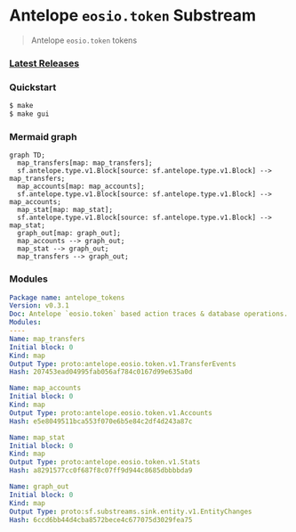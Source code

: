 # Antelope `eosio.token` Substream

> Antelope `eosio.token` tokens

### [Latest Releases](https://github.com/pinax-network/substreams-antelope-tokens/releases)

### Quickstart

```bash
$ make
$ make gui
```

### Mermaid graph

```mermaid
graph TD;
  map_transfers[map: map_transfers];
  sf.antelope.type.v1.Block[source: sf.antelope.type.v1.Block] --> map_transfers;
  map_accounts[map: map_accounts];
  sf.antelope.type.v1.Block[source: sf.antelope.type.v1.Block] --> map_accounts;
  map_stat[map: map_stat];
  sf.antelope.type.v1.Block[source: sf.antelope.type.v1.Block] --> map_stat;
  graph_out[map: graph_out];
  map_accounts --> graph_out;
  map_stat --> graph_out;
  map_transfers --> graph_out;
```

### Modules

```yaml
Package name: antelope_tokens
Version: v0.3.1
Doc: Antelope `eosio.token` based action traces & database operations.
Modules:
----
Name: map_transfers
Initial block: 0
Kind: map
Output Type: proto:antelope.eosio.token.v1.TransferEvents
Hash: 207453ead04995fab056af784c0167d99e635a0d

Name: map_accounts
Initial block: 0
Kind: map
Output Type: proto:antelope.eosio.token.v1.Accounts
Hash: e5e8049511bca553f070e6b5e84c2df4d243a87c

Name: map_stat
Initial block: 0
Kind: map
Output Type: proto:antelope.eosio.token.v1.Stats
Hash: a8291577cc0f687f8c07ff9d944c8685dbbbbda9

Name: graph_out
Initial block: 0
Kind: map
Output Type: proto:sf.substreams.sink.entity.v1.EntityChanges
Hash: 6ccd6bb44d4cba8572bece4c677075d3029fea75
```
